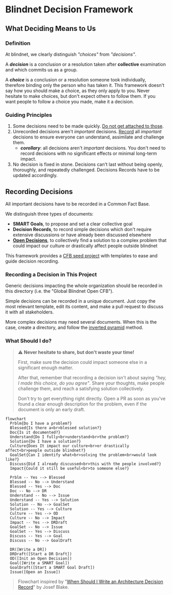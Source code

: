 # Blindnet Decision Framework

## What Deciding Means to Us

### Definition

At blindnet, we clearly distinguish _"choices"_ from _"decisions"_.

A **_decision_** is a conclusion or a resolution taken after **collective** examination and which commits us as a group.

A **_choice_** is a conclusion or a resolution someone took individually, therefore binding only the person who has taken it. This framework doesn't say how you should make a choice, as they only apply to you. Never hesitate to make choices, but don't expect others to follow them. If you want people to follow a choice you made, make it a decision.

### Guiding Principles

1. Some decisions need to be made quickly. [Do not get attached to those](./shifting-priorities.md).
2. Unrecorded decisions aren't _important_ decisions. [Record](#recording-decisions) all _important_ decisions to ensure everyone can understand, assimilate and challenge them.
   - **_corollary_**: all decisions aren't _important_ decisions. You don't need to record decisions with no significant effects or minimal long-term impact.
3. No decision is fixed in stone. Decisions can't last without being openly, thoroughly, and repeatedly challenged. Decisions Records have to be updated accordingly.

## Recording Decisions

All important decisions have to be recorded in a Common Fact Base.

We distinguish three types of documents:

- **SMART Goals**, to propose and set a clear collective goal
- **Decision Records**, to record simple decisions which don't require extensive discussions or have already been discussed elsewhere
- **[Open Decisions](./OPEN-DECISIONS.md)**, to collectively find a solution to a complex problem that could impact our culture or drastically affect people outside blindnet

This framework provides a [CFB seed project](./CFB-seed/) with templates to ease and guide decision recording.

### Recording a Decision in This Project

Generic decisions impacting the whole organization should be recorded in this directory (i.e. the "Global Blindnet Open CFB").

Simple decisions can be recorded in a unique document. Just copy the most relevant template, edit its content, and make a pull request to discuss it with all stakeholders.

More complex decisions may need several documents. When this is the case, create a directory, and follow the [inverted pyramid](https://www.s8080.com/blog-news/writing-detail-pages-information-pages) method.

### What Should I do?

> :warning: **Never hesitate to share, but don't waste your time!**
>
> First, make sure the decision could impact someone else in a significant enough matter.
>
> After that, remember that recording a decision isn't about saying _"hey, I made this choice, do you agree"_.
> Share your thoughts, make people challenge them, and reach a satisfying solution collectively.
>
> Don't try to get everything right directly. Open a PR as soon as you've found a clear enough description for the problem, even if the document is only an early draft.

```mermaid
flowchart
  Prblm{Do I have a problem?}
  Blessed{Is there a<br>blessed solution?}
  Doc{Is it documented?}
  Understand{Do I fully<br>understand<br>the problem?}
  Solution{Do I have a solution?}
  Culture{Does It impact our culture<br>or drastically affect<br>people outside blindnet?}
  GoalSet{Can I identify what<br>solving the problem<br>would look like?}
  Discuss{Did I already discussed<br>this with the people involved?}
  Impact{Could it still be useful<br>to someone else?}

  Prblm -- Yes --> Blessed
  Blessed -- No --> Understand
  Blessed -- Yes --> Doc
  Doc -- No --> DR
  Understand -- No --> Issue
  Understand -- Yes --> Solution
  Solution -- No --> GoalSet
  Solution -- Yes --> Culture
  Culture -- Yes --> OD
  Culture -- No --> Impact
  Impact -- Yes --> DRDraft
  GoalSet -- No --> Issue
  GoalSet -- Yes --> Discuss
  Discuss -- Yes --> Goal
  Discuss -- No --> GoalDraft

  DR([Write a DR])
  DRDraft([Start a DR Draft])
  OD([Init an Open Decision])
  Goal([Write a SMART Goal])
  GoalDraft([Start a SMART Goal Draft])
  Issue([Open an Issue])
```

> Flowchart inspired by "[When Should I Write an Architecture Decision Record](https://engineering.atspotify.com/2020/04/when-should-i-write-an-architecture-decision-record/)" by Josef Blake.

